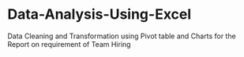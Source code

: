 # Data-Analysis-Using-Excel
Data Cleaning and Transformation using Pivot table and Charts for the Report on requirement of Team Hiring
